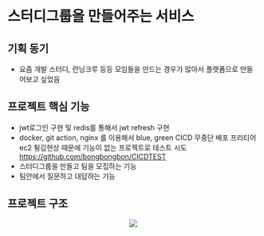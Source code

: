 # 스터디그룹을 만들어주는 서비스

## 기획 동기


- 요즘 개발 스터디, 런닝크루 등등 모임들을 만드는 경우가 많아서 플랫폼으로 만들어보고 싶었음


## 프로젝트 핵심 기능


- jwt로그인 구현 및 redis를 통해서 jwt refresh 구현
- docker, git action, nginx 를 이용해서 blue, green CICD 무중단 배포 프리티어 ec2 튕김현상 때문에 기능이 없는 프로젝트로 테스트 시도 https://github.com/bongbongbon/CICDTEST 
- 스터디그룹을 만들고 팀을 모집하는 기능
- 팀안에서 질문하고 대답하는 기능

## 프로젝트 구조


<p align="center">
  <img src="[https://github.com/user-attachments/files/15583076/ec2.pdf](https://github.com/bongbongbon/studywithmeProject/issues/2)">
</p>
